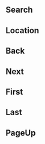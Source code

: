 ## Search
### <i class='bx bx-search-alt'></i>
## Location
### <i class='bx bxs-location-plus'></i>

## Back
### <i class='bx bx-left-arrow-alt'></i>
## Next
### <i class='bx bx-right-arrow-alt'></i>
## First
### <i class='bx bx-arrow-to-left'></i>
## Last
### <i class='bx bx-arrow-to-right' style='color:#ffffff' ></i>

## PageUp
### <i class='bx bx-chevrons-up'></i>
